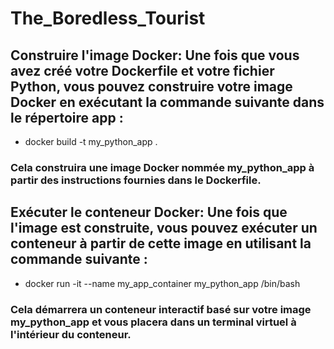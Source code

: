 # The_Boredless_Tourist

## Construire l'image Docker: Une fois que vous avez créé votre Dockerfile et votre fichier Python, vous pouvez construire votre image Docker en exécutant la commande suivante dans le répertoire app :

- docker build -t my_python_app .

### Cela construira une image Docker nommée my_python_app à partir des instructions fournies dans le Dockerfile.

## Exécuter le conteneur Docker: Une fois que l'image est construite, vous pouvez exécuter un conteneur à partir de cette image en utilisant la commande suivante :

- docker run -it --name my_app_container my_python_app /bin/bash

### Cela démarrera un conteneur interactif basé sur votre image my_python_app et vous placera dans un terminal virtuel à l'intérieur du conteneur.
